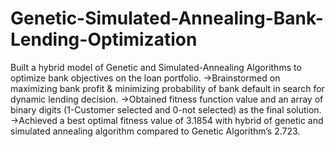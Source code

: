 # Genetic-Simulated-Annealing-Bank-Lending-Optimization
Built a hybrid model of Genetic and Simulated-Annealing Algorithms to optimize bank objectives on the loan portfolio.
->Brainstormed on maximizing bank profit & minimizing probability of bank default in search for dynamic lending decision.
->Obtained fitness function value and an array of binary digits (1-Customer selected and 0-not selected) as the final solution.
->Achieved a best optimal fitness value of 3.1854 with hybrid of genetic and simulated annealing algorithm compared to Genetic Algorithm’s 2.723.
